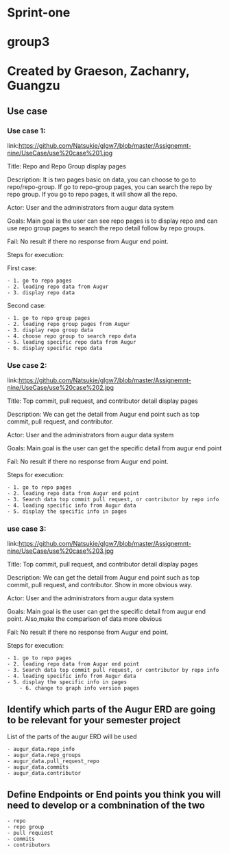 # Sprint-one <br><br>group3 <br><br> Created by Graeson, Zachanry, Guangzu


## Use case

###  Use case 1:

link:https://github.com/Natsukie/glgw7/blob/master/Assignemnt-nine/UseCase/use%20case%201.jpg

Title: Repo and Repo Group display pages

Description: It is two pages basic on data, you can choose to go to repo/repo-group. If go to repo-group pages, you can search the repo by repo group. If you go to repo pages, it will show all the repo.

Actor: User and the administrators from augur data system

Goals: Main goal is the user can see repo pages is to display repo and can use repo group pages to search the repo detail follow by repo groups.

Fail: No result if there no response from Augur end point.

Steps for execution:

First case:

	- 1. go to repo pages
	- 2. loading repo data from Augur
	- 3. display repo data
Second case:

	- 1. go to repo group pages
	- 2. loading repo group pages from Augur
	- 3. display repo group data
	- 4. choose repo group to search repo data
	- 5. loading specific repo data from Augur
	- 6. display specific repo data


###  Use case 2:

link:https://github.com/Natsukie/glgw7/blob/master/Assignemnt-nine/UseCase/use%20case%202.jpg

Title: Top commit, pull request, and contributor detail display pages

Description: We can get the detail from Augur end point such as top commit, pull request, and contributor.

Actor: User and the administrators from augur data system

Goals: Main goal is the user can get the specific detail from augur end point

Fail: No result if there no response from Augur end point.

Steps for execution:

	- 1. go to repo pages
	- 2. loading repo data from Augur end point
	- 3. Search data top commit pull request, or contributor by repo info
	- 4. loading specific info from Augur data
	- 5. display the specific info in pages

### use case 3:

link:https://github.com/Natsukie/glgw7/blob/master/Assignemnt-nine/UseCase/use%20case%203.jpg

Title: Top commit, pull request, and contributor detail display pages

Description: We can get the detail from Augur end point such as top commit, pull request, and contributor. Show in more obvious way.

Actor: User and the administrators from augur data system

Goals: Main goal is the user can get the specific detail from augur end point. Also,make the comparison of data more obvious

Fail: No result if there no response from Augur end point.

Steps for execution:

	- 1. go to repo pages
	- 2. loading repo data from Augur end point
	- 3. Search data top commit pull request, or contributor by repo info
	- 4. loading specific info from Augur data
	- 5. display the specific info in pages
        - 6. change to graph info version pages


## Identify which parts of the Augur ERD are going to be relevant for your semester project
  List of the parts of the augur ERD will be used
  
	- augur_data.repo_info
  	- augur_data.repo_groups
	- augur_data.pull_request_repo 
 	- augur_data.commits
  	- augur_data.contributor

## Define Endpoints or  End points you think you will need to develop or a combnination of the two

	- repo
	- repo group
	- pull requiest 
	- commits
	- contributors
